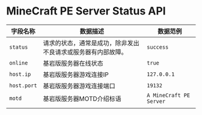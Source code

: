 # MineCraft PE Server Status API

|字段名称|数据描述|数据范例|
|---|---|---|
|`status`|请求的状态，通常是成功，除非发出不良请求或服务器有内部故障。|`success`|
|`online`|基岩版服务器在线状态|`true`|
|`host.ip`|基岩版服务器游戏连接IP|`127.0.0.1`|
|`host.port`|基岩版服务器游戏连接端口|`19132`|
|`motd`|基岩版服务器MOTD介绍标语|`A MineCraft PE Server`|
||||
